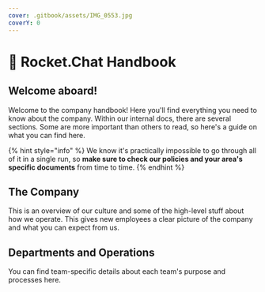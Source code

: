 ```yaml
---
cover: .gitbook/assets/IMG_0553.jpg
coverY: 0
---
```


# 👋 Rocket.Chat Handbook

## Welcome aboard!

Welcome to the company handbook! Here you'll find everything you need to know about the company. Within our internal docs, there are several sections. Some are more important than others to read, so here's a guide on what you can find here.

{% hint style="info" %}
We know it's practically impossible to go through all of it in a single run, so **make sure to check our policies and your area's specific documents** from time to time.
{% endhint %}

## The Company

This is an overview of our culture and some of the high-level stuff about how we operate. This gives new employees a clear picture of the company and what you can expect from us.

## Departments and Operations

You can find team-specific details about each team's purpose and processes here.
